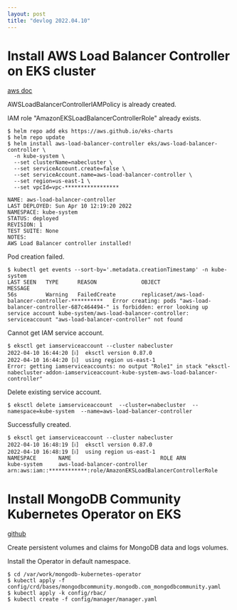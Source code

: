 ```yaml
---
layout: post
title: "devlog 2022.04.10"
---
```


# Install AWS Load Balancer Controller on EKS cluster

[aws doc](https://docs.aws.amazon.com/eks/latest/userguide/aws-load-balancer-controller.html)

AWSLoadBalancerControllerIAMPolicy is already created.

IAM role "AmazonEKSLoadBalancerControllerRole" already exists.

```
$ helm repo add eks https://aws.github.io/eks-charts
$ helm repo update
$ helm install aws-load-balancer-controller eks/aws-load-balancer-controller \
  -n kube-system \
  --set clusterName=nabecluster \
  --set serviceAccount.create=false \
  --set serviceAccount.name=aws-load-balancer-controller \
  --set region=us-east-1 \
  --set vpcId=vpc-*****************

NAME: aws-load-balancer-controller
LAST DEPLOYED: Sun Apr 10 12:19:20 2022
NAMESPACE: kube-system
STATUS: deployed
REVISION: 1
TEST SUITE: None
NOTES:
AWS Load Balancer controller installed!
```

Pod creation failed.

```
$ kubectl get events --sort-by='.metadata.creationTimestamp' -n kube-system
LAST SEEN   TYPE      REASON              OBJECT                                               MESSAGE
56s         Warning   FailedCreate        replicaset/aws-load-balancer-controller-**********   Error creating: pods "aws-load-balancer-controller-687c464494-" is forbidden: error looking up service account kube-system/aws-load-balancer-controller: serviceaccount "aws-load-balancer-controller" not found
```

Cannot get IAM service account.

```
$ eksctl get iamserviceaccount --cluster nabecluster
2022-04-10 16:44:20 [ℹ]  eksctl version 0.87.0
2022-04-10 16:44:20 [ℹ]  using region us-east-1
Error: getting iamserviceaccounts: no output "Role1" in stack "eksctl-nabecluster-addon-iamserviceaccount-kube-system-aws-load-balancer-controller"
```

Delete existing service account.

```
$ eksctl delete iamserviceaccount  --cluster=nabecluster  --namespace=kube-system  --name=aws-load-balancer-controller
```

Successfully created.

```
$ eksctl get iamserviceaccount --cluster nabecluster
2022-04-10 16:48:19 [ℹ]  eksctl version 0.87.0
2022-04-10 16:48:19 [ℹ]  using region us-east-1
NAMESPACE       NAME                            ROLE ARN
kube-system     aws-load-balancer-controller    arn:aws:iam::************:role/AmazonEKSLoadBalancerControllerRole
```

# Install MongoDB Community Kubernetes Operator on EKS

[github](https://github.com/mongodb/mongodb-kubernetes-operator)

Create persistent volumes and claims for MongoDB data and logs volumes.

Install the Operator in default namespace.

```
$ cd /var/work/mongodb-kubernetes-operator
$ kubectl apply -f config/crd/bases/mongodbcommunity.mongodb.com_mongodbcommunity.yaml
$ kubectl apply -k config/rbac/
$ kubectl create -f config/manager/manager.yaml
```

